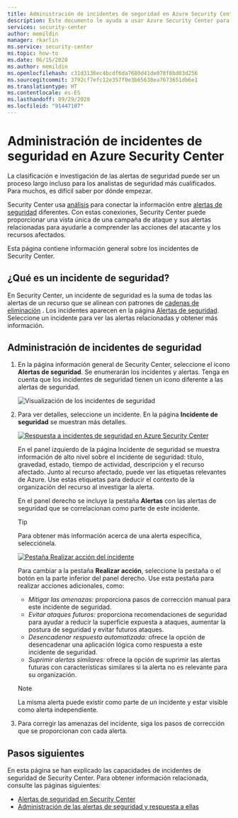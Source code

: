 ```yaml
---
title: Administración de incidentes de seguridad en Azure Security Center | Microsoft Docs
description: Este documento le ayuda a usar Azure Security Center para administrar incidentes de seguridad.
services: security-center
author: memildin
manager: rkarlin
ms.service: security-center
ms.topic: how-to
ms.date: 06/15/2020
ms.author: memildin
ms.openlocfilehash: c31d3136ec4bcdf6da7680d41de078f8bd03d256
ms.sourcegitcommit: 3792cf7efc12e357f0e3b65638ea7673651db6e1
ms.translationtype: HT
ms.contentlocale: es-ES
ms.lasthandoff: 09/29/2020
ms.locfileid: "91447107"
---
```

# <a name="manage-security-incidents-in-azure-security-center"></a>Administración de incidentes de seguridad en Azure Security Center

La clasificación e investigación de las alertas de seguridad puede ser un proceso largo incluso para los analistas de seguridad más cualificados. Para muchos, es difícil saber por dónde empezar. 

Security Center usa [análisis](security-center-detection-capabilities.md) para conectar la información entre [alertas de seguridad](security-center-managing-and-responding-alerts.md) diferentes. Con estas conexiones, Security Center puede proporcionar una vista única de una campaña de ataque y sus alertas relacionadas para ayudarle a comprender las acciones del atacante y los recursos afectados.

Esta página contiene información general sobre los incidentes de Security Center.

## <a name="what-is-a-security-incident"></a>¿Qué es un incidente de seguridad?

En Security Center, un incidente de seguridad es la suma de todas las alertas de un recurso que se alinean con patrones de [cadenas de eliminación](alerts-reference.md#intentions) . Los incidentes aparecen en la página [Alertas de seguridad](security-center-managing-and-responding-alerts.md). Seleccione un incidente para ver las alertas relacionadas y obtener más información.

## <a name="managing-security-incidents"></a>Administración de incidentes de seguridad

1. En la página información general de Security Center, seleccione el icono **Alertas de seguridad**. Se enumerarán los incidentes y alertas. Tenga en cuenta que los incidentes de seguridad tienen un icono diferente a las alertas de seguridad.

    ![Visualización de los incidentes de seguridad](./media/security-center-managing-and-responding-alerts/security-center-manage-alerts.png)

1. Para ver detalles, seleccione un incidente. En la página **Incidente de seguridad** se muestran más detalles. 

    [![Respuesta a incidentes de seguridad en Azure Security Center](media/security-center-incident/incident-details.png)](media/security-center-incident/incident-details.png#lightbox)

    En el panel izquierdo de la página Incidente de seguridad se muestra información de alto nivel sobre el incidente de seguridad: título, gravedad, estado, tiempo de actividad, descripción y el recurso afectado. Junto al recurso afectado, puede ver las etiquetas relevantes de Azure. Use estas etiquetas para deducir el contexto de la organización del recurso al investigar la alerta.

    En el panel derecho se incluye la pestaña **Alertas** con las alertas de seguridad que se correlacionan como parte de este incidente. 

    >[!TIP]
    > Para obtener más información acerca de una alerta específica, selecciónela. 

    [![Pestaña Realizar acción del incidente](media/security-center-incident/incident-take-action-tab.png)](media/security-center-incident/incident-take-action-tab.png#lightbox)

    Para cambiar a la pestaña **Realizar acción**, seleccione la pestaña o el botón en la parte inferior del panel derecho. Use esta pestaña para realizar acciones adicionales, como:
    - *Mitigar las amenazas:* proporciona pasos de corrección manual para este incidente de seguridad.
    - *Evitar ataques futuros:* proporciona recomendaciones de seguridad para ayudar a reducir la superficie expuesta a ataques, aumentar la postura de seguridad y evitar futuros ataques.
    - *Desencadenar respuesta automatizada:* ofrece la opción de desencadenar una aplicación lógica como respuesta a este incidente de seguridad.
    - *Suprimir alertas similares:* ofrece la opción de suprimir las alertas futuras con características similares si la alerta no es relevante para su organización. 

   > [!NOTE]
   > La misma alerta puede existir como parte de un incidente y estar visible como alerta independiente.

1. Para corregir las amenazas del incidente, siga los pasos de corrección que se proporcionan con cada alerta.


## <a name="next-steps"></a>Pasos siguientes

En esta página se han explicado las capacidades de incidentes de seguridad de Security Center. Para obtener información relacionada, consulte las páginas siguientes:

- [Alertas de seguridad en Security Center](security-center-alerts-overview.md)
- [Administración de las alertas de seguridad y respuesta a ellas](security-center-managing-and-responding-alerts.md)